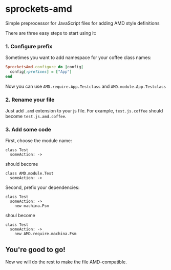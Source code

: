 sprockets-amd
============

Simple preprocessor for JavaScript files for adding AMD style definitions

There are three easy steps to start using it:

### 1. Configure prefix

Sometimes you want to add namespace for your coffee class names:

```ruby
SprocketsAmd.configure do |config|
  config[:prefixes] = ["App"]
end
```

Now you can use ```AMD.require.App.Testclass``` and ```AMD.module.App.Testclass```

### 2. Rename your file

Just add ```.amd``` extension to your js file. For example, ```test.js.coffee``` should become ```test.js.amd.coffee```.

### 3. Add some code

First, choose the module name:

``` coffee-script
class Test
  someAction: ->
```
should become

``` coffee-script
class AMD.module.Test
  someAction: ->
```
Second, prefix your dependencies:

``` coffee-script
class Test
  someAction: ->
    new machina.Fsm
```
shoul become
``` coffee-script
class Test
  someAction: ->
    new AMD.require.machina.Fsm
```

## You're good to go!
Now we will do the rest to make the file AMD-compatible.
